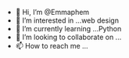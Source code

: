 - 👋 Hi, I’m @Emmaphem
- 👀 I’m interested in ...web design
- 🌱 I’m currently learning ...Python 
- 💞️ I’m looking to collaborate on ...
- 📫 How to reach me ...

<!---
Emmaphem/Emmaphem is a ✨ special ✨ repository because its `README.md` (this file) appears on your GitHub profile.
You can click the Preview link to take a look at your changes.
--->
